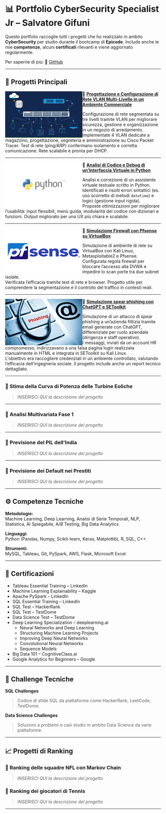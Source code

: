 # 📊 Portfolio CyberSecurity Specialist Jr – Salvatore Gifuni

Questo portfolio raccoglie tutti i progetti che ho realizzato in ambito **CyberSecurity** per studio durante il bootcamp di **Epicode**. Include anche le mie **competenze**, alcuni **certificati** rilevanti e viene aggiornato regolarmente.

Per saperne di più: 
🔗 [GitHub](https://github.com/SalvatoreGifuni)

---

## 📂 Progetti Principali

<img align="left" width="250" height="150" src="https://github.com/SalvatoreGifuni/Portfolio/blob/main/images/1.png?raw=true"> 🔸
**[Progettazione e Configurazione di Rete VLAN Multi-Livello in un Ambiente Commerciale](https://github.com/SalvatoreGifuni/Portfolio/tree/main/EPICODE_CS0225IT_PROJ/Proj1_VLAN)**

Configurazione di rete segmentata su tre livelli tramite VLAN per migliorare sicurezza, gestione e organizzazione in un negozio di arredamento. Implementate 4 VLAN dedicate a magazzino, progettazione, segreteria e amministrazione su Cisco Packet Tracer. Test di rete (ping/ARP) confermano isolamento e corretta comunicazione. Rete scalabile e pronta per DHCP.

---

<img align="left" width="250" height="150" src="https://github.com/SalvatoreGifuni/Portfolio/blob/main/images/2.png?raw=true"> 🔸 
**[Analisi di Codice e Debug di un’Interfaccia Virtuale in Python](https://github.com/SalvatoreGifuni/Portfolio/tree/main/EPICODE_CS0225IT_PROJ/Proj2_AnalisiPython)**

Analisi e correzione di un assistente virtuale testuale scritto in Python. Identificati e risolti errori sintattici (es. uso scorretto di metodi `datetime`) e logici (gestione input rigida).  
Proposte ottimizzazioni per migliorare l’usabilità: input flessibili, menù guida, modularità del codice con dizionari e funzioni. Output migliorato per una UX più chiara e scalabile.

---

<img align="left" width="250" height="150" src="https://github.com/SalvatoreGifuni/Portfolio/blob/main/images/3.png?raw=true"> 🔸 
**[Simulazione Firewall con Pfsense su VirtualBox](https://github.com/SalvatoreGifuni/Portfolio/tree/main/EPICODE_CS0225IT_PROJ/Proj3_Pfsense)**

Simulazione di ambiente di rete su VirtualBox con Kali Linux, Metasploitable2 e Pfsense.  
Configurata regola firewall per bloccare l’accesso alla DVWA e impedire lo scan porte tra due subnet isolate.  
Verificata l’efficacia tramite test di rete e browser. Progetto utile per comprendere la segmentazione e il controllo del traffico in contesti reali.

---

<img align="left" width="250" height="150" src="https://github.com/SalvatoreGifuni/Portfolio/blob/main/images/4.png?raw=true"> 🔸
**[Simulazione spear phishing con ChatGPT e SEToolkit](https://github.com/SalvatoreGifuni/Portfolio/tree/main/EPICODE_CS0225IT_PROJ/Proj4_EmailPhishing)**

Simulazione di un attacco di spear phishing a un’azienda fittizia tramite email generate con ChatGPT, differenziate per ruolo aziendale (dirigenza e staff operativo).  
I messaggi, inviati da un account HR compromesso, indirizzavano a una falsa pagina login realizzata manualmente in HTML e integrata in SEToolkit su Kali Linux.  
L'obiettivo era raccogliere credenziali in un ambiente controllato, valutando l’efficacia dell’ingegneria sociale. Il progetto include anche un report tecnico dettagliato.

---

### 🔸 Stima della Curva di Potenza delle Turbine Eoliche
> _INSERISCI QUI la descrizione del progetto_

---

### 🔸 Analisi Multivariata Fase 1
> _INSERISCI QUI la descrizione del progetto_

---

### 🔸 Previsione del PIL dell’India
> _INSERISCI QUI la descrizione del progetto_

---

### 🔸 Previsione dei Default nei Prestiti
> _INSERISCI QUI la descrizione del progetto_

---

## ⚙️ Competenze Tecniche

**Metodologie:**  
Machine Learning, Deep Learning, Analisi di Serie Temporali, NLP, Statistica, AI Spiegabile, A/B Testing, Big Data Analytics

**Linguaggi:**  
Python (Pandas, Numpy, Scikit-learn, Keras, Matplotlib), R, SQL, C++

**Strumenti:**  
MySQL, Tableau, Git, PySpark, AWS, Flask, Microsoft Excel

---

## 📜 Certificazioni

- Tableau Essential Training – LinkedIn  
- Machine Learning Explainability – Kaggle  
- Apache PySpark – LinkedIn  
- SQL Essential Training – LinkedIn  
- SQL Test – HackerRank  
- SQL Test – TestDome  
- Data Science Test – TestDome  
- Deep Learning Specialization – deeplearning.ai  
  - Neural Networks and Deep Learning  
  - Structuring Machine Learning Projects  
  - Improving Deep Neural Networks  
  - Convolutional Neural Networks  
  - Sequence Models  
- Big Data 101 – CognitiveClass.ai  
- Google Analytics for Beginners – Google  

---

## 📌 Challenge Tecniche

**SQL Challenges**  
> Codice di sfide SQL da piattaforme come HackerRank, LeetCode, TestDome.

**Data Science Challenges**  
> Soluzioni a problemi e casi studio in ambito Data Science da varie piattaforme.

---

## 📈 Progetti di Ranking

### 🔸 Ranking delle squadre NFL con Markov Chain
> _INSERISCI QUI la descrizione del progetto_

### 🔸 Ranking dei giocatori di Tennis
> _INSERISCI QUI la descrizione del progetto_

---
